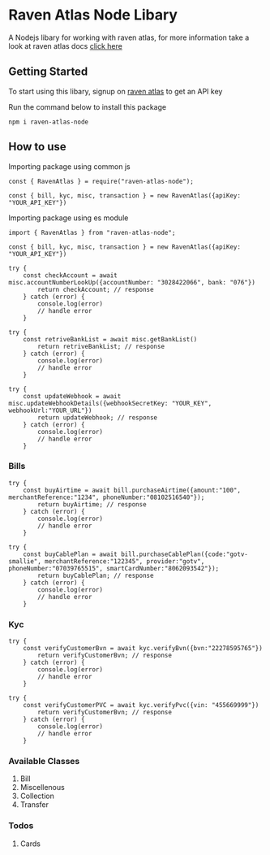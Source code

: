 # Raven Atlas Node Libary

A Nodejs libary for working with raven atlas, for more information take a look at raven atlas docs [click here](https://raven-atlas.readme.io)


## Getting Started

To start using this libary, signup on [raven atlas](https://dash.readme.com/to/raven-atlas/signup) to get an API key

Run the command below to install this package

`npm i raven-atlas-node`

## How to use

Importing package using common js
```
const { RavenAtlas } = require("raven-atlas-node");

const { bill, kyc, misc, transaction } = new RavenAtlas({apiKey: "YOUR_API_KEY"})

```
Importing package using es module
```
import { RavenAtlas } from "raven-atlas-node";

const { bill, kyc, misc, transaction } = new RavenAtlas({apiKey: "YOUR_API_KEY"})

```

```
try {
    const checkAccount = await misc.accountNumberLookUp({accountNumber: "3028422066", bank: "076"})
        return checkAccount; // response
    } catch (error) {
        console.log(error)
        // handle error
    }

try {
    const retriveBankList = await misc.getBankList()
        return retriveBankList; // response
    } catch (error) {
        console.log(error)
        // handle error
    }

try {
    const updateWebhook = await misc.updateWebhookDetails({webhookSecretKey: "YOUR_KEY", webhookUrl:"YOUR_URL"})
        return updateWebhook; // response
    } catch (error) {
        console.log(error)
        // handle error
    }

```
### Bills

```
try {
    const buyAirtime = await bill.purchaseAirtime({amount:"100", merchantReference:"1234", phoneNumber:"08102516540"});
        return buyAirtime; // response
    } catch (error) {
        console.log(error)
        // handle error
    }

try {
    const buyCablePlan = await bill.purchaseCablePlan({code:"gotv-smallie", merchantReference:"122345", provider:"gotv", phoneNumber:"07039765515", smartCardNumber:"8062093542"});
        return buyCablePlan; // response
    } catch (error) {
        console.log(error)
        // handle error
    }

```
### Kyc

```
try {
    const verifyCustomerBvn = await kyc.verifyBvn({bvn:"22278595765"})
        return verifyCustomerBvn; // response
    } catch (error) {
        console.log(error)
        // handle error
    }

try {
    const verifyCustomerPVC = await kyc.verifyPvc({vin: "455669999"})
        return verifyCustomerBvn; // response
    } catch (error) {
        console.log(error)
        // handle error
    }

```
### Available Classes

1. Bill
2. Miscellenous
3. Collection
4. Transfer
### Todos                                                                                                                                                 

1. Cards

